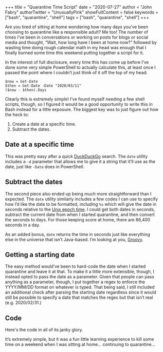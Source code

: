 +++
title = "Quarantine Time Script"
date = "2020-07-27"
author = "John Fabry"
authorTwitter = "UnusuallyPink"
showFullContent = false
keywords = ["bash", "quarantine", "shell"]
tags = ["bash", "quarantine", "shell"]
+++

Are you tired of sitting at home wondering how many days you’ve been choosing to quarantine like a responsible adult? Me too! The number of times I’ve been in conversations or working on posts for blogs or social media and thought, “Wait, how long have I been at home now?” followed by wasting time doing rough calendar math in my head was enough that I finally burned some time this weekend putting together a script for it.

In the interest of full disclosure, every time this has come up before I’ve done some very simple PowerShell to actually calculate this, at least once I passed the point where I couldn’t just think of it off the top of my head:

```
$now = Get-Date
$then = Get-Date -Date "2020/03/11"
($now - $then).Days
```

Clearly this is extremely simple! I’ve found myself needing a few shell scripts, though, so I figured it would be a good opportunity to write this in Bash instead for a little exposure. The biggest key was to just figure out how the heck to:

1. Create a date at a specific time.
2. Subtract the dates.

## Date at a specific time

This was pretty easy after a quick [DuckDuckGo](https://duckduckgo.com) search. The `date` utility includes a `-d` parameter that allows me to give it a string that it’ll use as the date, just like `-Date` does in PowerShell.

## Subtract the dates

The second piece also ended up being _much_ more straightforward than I expected. The `date` utility similarly includes a few codes I can use to specify how I’d like the date to be formatted, including `%s` which will give the date in seconds relative to the [Unix epoch time](https://en.wikipedia.org/wiki/Unix_time). I could get both dates in seconds, subtract the current date from when I started quarantine, and then convert the seconds to days. For those keeping score at home, there are 86,400 seconds in a day.

As an added bonus, `date` returns the time in seconds just like everything else in the universe that isn’t Java-based. I’m looking at you, [Groovy](https://failti.me/posts/groovy_prog/).

## Getting a starting date

The easy method would’ve been to hard-code the date when I started quarantine and leave it at that. To make it a little more extensible, though, I instead opted to pass the date as a parameter. Given that people can pass anything as a parameter, though, I put together a regex to enforce the YYYY/MM/DD format on whatever is typed. That being said, I still included an additional check after parsing the starting date regardless since it would still be possible to specify a date that matches the regex but that isn’t real (e.g. 2020/02/31.)

## Code

Here's the code in all of its janky glory.

<script src="https://gist.github.com/JFFail/093100bdeead1850b5c9895962a5c882.js"></script>

It’s extremely simple, but it was a fun little learning experience to kill some time on a weekend when I was sitting at home… continuing to quarantine…
